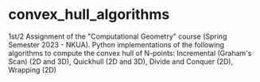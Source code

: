 # convex_hull_algorithms
1st/2 Assignment of the "Computational Geometry" course (Spring Semester 2023 - NKUA). Python implementations of the following algorithms to compute the convex hull of N-points: Incremental (Graham's Scan) (2D and 3D), Quickhull (2D and 3D), Divide and Conquer (2D), Wrapping (2D)
